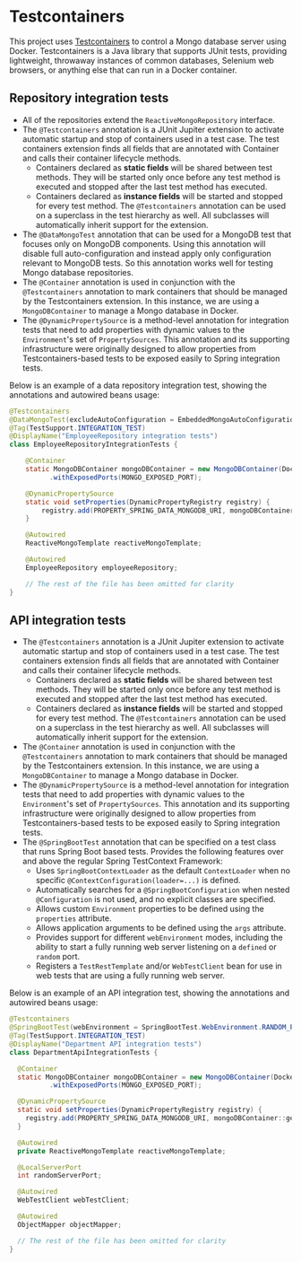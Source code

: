 # Testcontainers

This project uses [Testcontainers](https://www.testcontainers.org/) to control a Mongo database server using Docker. Testcontainers is a Java library that supports JUnit tests, providing lightweight, throwaway instances of common databases, Selenium web browsers, or anything else that can run in a Docker container.

## Repository integration tests

- All of the repositories extend the `ReactiveMongoRepository` interface.
- The `@Testcontainers` annotation is a JUnit Jupiter extension to activate automatic startup and stop of containers used in a test case. The test containers extension finds all fields that are annotated with Container and calls their container lifecycle methods.
    - Containers declared as **static fields** will be shared between test methods. They will be started only once before any test method is executed and stopped after the last test method has executed.
    - Containers declared as **instance fields** will be started and stopped for every test method. The `@Testcontainers` annotation can be used on a superclass in the test hierarchy as well. All subclasses will automatically inherit support for the extension.
- The `@DataMongoTest` annotation that can be used for a MongoDB test that focuses only on MongoDB components. Using this annotation will disable full auto-configuration and instead apply only configuration relevant to MongoDB tests. So this annotation works well for testing Mongo database repositories.
- The `@Container` annotation is used in conjunction with the `@Testcontainers` annotation to mark containers that should be managed by the Testcontainers extension. In this instance, we are using a `MongoDBContainer` to manage a Mongo database in Docker.
- The `@DynamicPropertySource` is a method-level annotation for integration tests that need to add properties with dynamic values to the `Environment`'s set of `PropertySources`.
  This annotation and its supporting infrastructure were originally designed to allow properties from Testcontainers-based tests to be exposed easily to Spring integration tests.

Below is an example of a data repository integration test, showing the annotations and autowired beans usage:

```java
@Testcontainers
@DataMongoTest(excludeAutoConfiguration = EmbeddedMongoAutoConfiguration.class)
@Tag(TestSupport.INTEGRATION_TEST)
@DisplayName("EmployeeRepository integration tests")
class EmployeeRepositoryIntegrationTests {

    @Container
    static MongoDBContainer mongoDBContainer = new MongoDBContainer(DockerImageName.parse(DOCKER_NAME_MONGO))
          .withExposedPorts(MONGO_EXPOSED_PORT);

    @DynamicPropertySource
    static void setProperties(DynamicPropertyRegistry registry) {
        registry.add(PROPERTY_SPRING_DATA_MONGODB_URI, mongoDBContainer::getReplicaSetUrl);
    }

    @Autowired
    ReactiveMongoTemplate reactiveMongoTemplate;

    @Autowired
    EmployeeRepository employeeRepository;

    // The rest of the file has been omitted for clarity
}
```

## API integration tests

- The `@Testcontainers` annotation is a JUnit Jupiter extension to activate automatic startup and stop of containers used in a test case. The test containers extension finds all fields that are annotated with Container and calls their container lifecycle methods.
    - Containers declared as **static fields** will be shared between test methods. They will be started only once before any test method is executed and stopped after the last test method has executed.
    - Containers declared as **instance fields** will be started and stopped for every test method. The `@Testcontainers` annotation can be used on a superclass in the test hierarchy as well. All subclasses will automatically inherit support for the extension.
- The `@Container` annotation is used in conjunction with the `@Testcontainers` annotation to mark containers that should be managed by the Testcontainers extension. In this instance, we are using a `MongoDBContainer` to manage a Mongo database in Docker.
- The `@DynamicPropertySource` is a method-level annotation for integration tests that need to add properties with dynamic values to the `Environment`'s set of `PropertySources`.
  This annotation and its supporting infrastructure were originally designed to allow properties from Testcontainers-based tests to be exposed easily to Spring integration tests.
- The `@SpringBootTest` annotation that can be specified on a test class that runs Spring Boot based tests. Provides the following features over and above the regular Spring TestContext Framework:
    - Uses `SpringBootContextLoader` as the default `ContextLoader` when no specific `@ContextConfiguration(loader=...)` is defined.
    - Automatically searches for a `@SpringBootConfiguration` when nested `@Configuration` is not used, and no explicit classes are specified.
    - Allows custom `Environment` properties to be defined using the `properties` attribute.
    - Allows application arguments to be defined using the `args` attribute.
    - Provides support for different `webEnvironment` modes, including the ability to start a fully running web server listening on a `defined` or `random` port.
    - Registers a `TestRestTemplate` and/or `WebTestClient` bean for use in web tests that are using a fully running web server.

Below is an example of an API integration test, showing the annotations and autowired beans usage:

```java
@Testcontainers
@SpringBootTest(webEnvironment = SpringBootTest.WebEnvironment.RANDOM_PORT)
@Tag(TestSupport.INTEGRATION_TEST)
@DisplayName("Department API integration tests")
class DepartmentApiIntegrationTests {

  @Container
  static MongoDBContainer mongoDBContainer = new MongoDBContainer(DockerImageName.parse(DOCKER_NAME_MONGO))
          .withExposedPorts(MONGO_EXPOSED_PORT);

  @DynamicPropertySource
  static void setProperties(DynamicPropertyRegistry registry) {
    registry.add(PROPERTY_SPRING_DATA_MONGODB_URI, mongoDBContainer::getReplicaSetUrl);
  }

  @Autowired
  private ReactiveMongoTemplate reactiveMongoTemplate;

  @LocalServerPort
  int randomServerPort;

  @Autowired
  WebTestClient webTestClient;

  @Autowired
  ObjectMapper objectMapper;

  // The rest of the file has been omitted for clarity
}
```